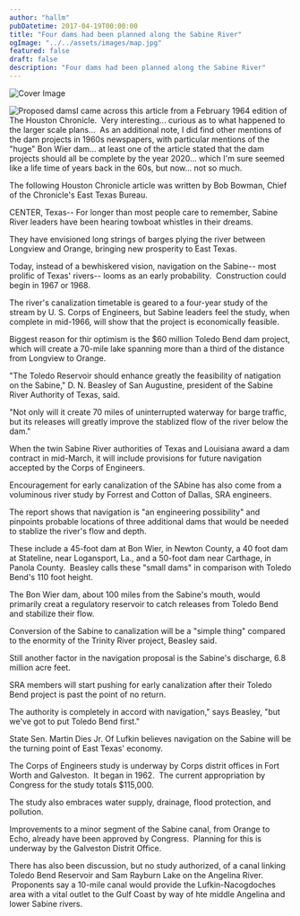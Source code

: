 ```yaml
---
author: "hallm"
pubDatetime: 2017-04-19T00:00:00
title: "Four dams had been planned along the Sabine River"
ogImage: "../../assets/images/map.jpg"
featured: false
draft: false
description: "Four dams had been planned along the Sabine River"
---
```


![Cover Image](@assets/images/map.jpg)

![Proposed dams](@assets/images//map-541x1024.jpg)I came across this article from a February 1964 edition of The Houston Chronicle.  Very interesting... curious as to what happened to the larger scale plans...  As an additional note, I did find other mentions of the dam projects in 1960s newspapers, with particular mentions of the "huge" Bon Wier dam... at least one of the article stated that the dam projects should all be complete by the year 2020... which I'm sure seemed like a life time of years back in the 60s, but now... not so much.

The following Houston Chronicle article was written by Bob Bowman, Chief of the Chronicle's East Texas Bureau.

CENTER, Texas-- For longer than most people care to remember, Sabine River leaders have been hearing towboat whistles in their dreams.

They have envisioned long strings of barges plying the river between Longview and Orange, bringing new prosperity to East Texas.

Today, instead of a bewhiskered vision, navigation on the Sabine-- most prolific of Texas' rivers-- looms as an early probability.  Construction could begin in 1967 or 1968.

The river's canalization timetable is geared to a four-year study of the stream by U. S. Corps of Engineers, but Sabine leaders feel the study, when complete in mid-1966, will show that the project is economically feasible.

Biggest reason for thir optimism is the $60 million Toledo Bend dam project, which will create a 70-mile lake spanning more than a third of the distance from Longview to Orange.

"The Toledo Reservoir should enhance greatly the feasibility of natigation on the Sabine," D. N. Beasley of San Augustine, president of the Sabine River Authority of Texas, said.

"Not only will it create 70 miles of uninterrupted waterway for barge traffic, but its releases will greatly improve the stablized flow of the river below the dam."

When the twin Sabine River authorities of Texas and Louisiana award a dam contract in mid-March, it will include provisions for future navigation accepted by the Corps of Engineers.

Encouragement for early canalization of the SAbine has also come from a voluminous river study by Forrest and Cotton of Dallas, SRA engineers.

The report shows that navigation is "an engineering possibility" and pinpoints probable locations of three additional dams that would be needed to stablize the river's flow and depth.

These include a 45-foot dam at Bon Wier, in Newton County, a 40 foot dam at Stateline, near Logansport, La., and a 50-foot dam near Carthage, in Panola County.  Beasley calls these "small dams" in comparison with Toledo Bend's 110 foot height.

The Bon Wier dam, about 100 miles from the Sabine's mouth, would primarily creat a regulatory reservoir to catch releases from Toledo Bend and stabilize their flow.

Conversion of the Sabine to canalization will be a "simple thing" compared to the enormity of the Trinity River project, Beasley said.

Still another factor in the navigation proposal is the Sabine's discharge, 6.8 million acre feet.

SRA members will start pushing for early canalization after their Toledo Bend project is past the point of no return.

The authority is completely in accord with navigation," says Beasley, "but we've got to put Toledo Bend first."

State Sen. Martin Dies Jr. Of Lufkin believes navigation on the Sabine will be the turning point of East Texas' economy.

The Corps of Engineers study is underway by Corps distrit offices in Fort Worth and Galveston.  It began in 1962.  The current appropriation by Congress for the study totals $115,000.

The study also embraces water supply, drainage, flood protection, and pollution.

Improvements to a minor segment of the Sabine canal, from Orange to Echo, already have been approved by Congress.  Planning for this is underway by the Galveston Distrit Office.

There has also been discussion, but no study authorized, of a canal linking Toledo Bend Reservoir and Sam Rayburn Lake on the Angelina River.  Proponents say a 10-mile canal would provide the Lufkin-Nacogdoches area with a vital outlet to the Gulf Coast by way of hte middle Angelina and lower Sabine rivers.